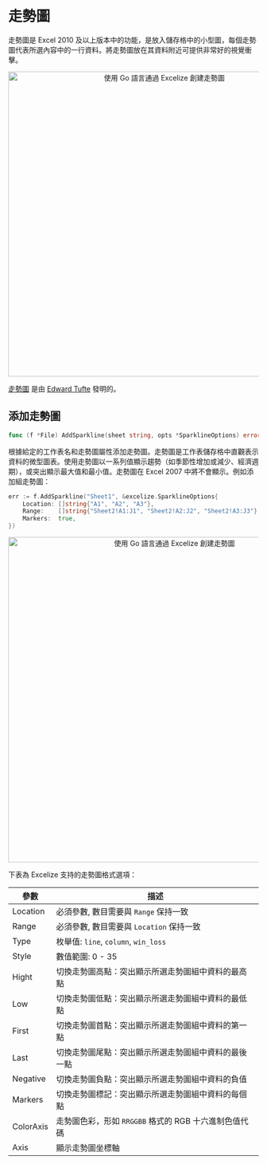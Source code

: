 # 走勢圖

走勢圖是 Excel 2010 及以上版本中的功能，是放入儲存格中的小型圖，每個走勢圖代表所選內容中的一行資料。將走勢圖放在其資料附近可提供非常好的視覺衝擊。

<p align="center"><img width="612" src="./images/sparkline_01.png" alt="使用 Go 語言通過 Excelize 創建走勢圖"></p>

[走勢圖](https://en.wikipedia.org/wiki/Sparklines) 是由 [Edward Tufte](https://en.wikipedia.org/wiki/Edward_Tufte) 發明的。

## 添加走勢圖

```go
func (f *File) AddSparkline(sheet string, opts *SparklineOptions) error
```

根據給定的工作表名和走勢圖屬性添加走勢圖。走勢圖是工作表儲存格中直觀表示資料的微型圖表。使用走勢圖以一系列值顯示趨勢（如季節性增加或減少、經濟週期），或突出顯示最大值和最小值。走勢圖在 Excel 2007 中將不會顯示。例如添加組走勢圖：

```go
err := f.AddSparkline("Sheet1", &excelize.SparklineOptions{
    Location: []string{"A1", "A2", "A3"},
    Range:    []string{"Sheet2!A1:J1", "Sheet2!A2:J2", "Sheet2!A3:J3"},
    Markers:  true,
})
```

<p align="center"><img width="653" src="./images/sparkline_02.png" alt="使用 Go 語言通過 Excelize 創建走勢圖"></p>

下表為 Excelize 支持的走勢圖格式選項：

參數 | 描述
---|---
Location  | 必須參數, 數目需要與 `Range` 保持一致
Range     | 必須參數, 數目需要與 `Location` 保持一致
Type      | 枚舉值: `line`, `column`, `win_loss`
Style     | 數值範圍: 0 - 35
Hight     | 切換走勢圖高點：突出顯示所選走勢圖組中資料的最高點
Low       | 切換走勢圖低點：突出顯示所選走勢圖組中資料的最低點
First     | 切換走勢圖首點：突出顯示所選走勢圖組中資料的第一點
Last      | 切換走勢圖尾點：突出顯示所選走勢圖組中資料的最後一點
Negative  | 切換走勢圖負點：突出顯示所選走勢圖組中資料的負值
Markers   | 切換走勢圖標記：突出顯示所選走勢圖組中資料的每個點
ColorAxis | 走勢圖色彩，形如 `RRGGBB` 格式的 RGB 十六進制色值代碼
Axis      | 顯示走勢圖坐標軸

